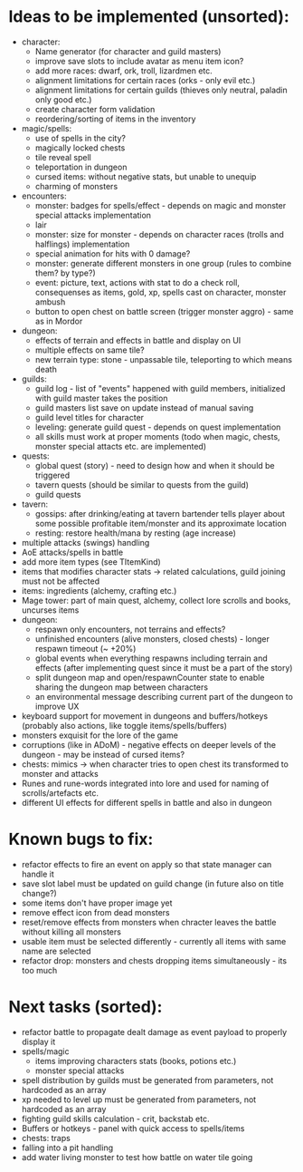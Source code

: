 # Ideas to be implemented (unsorted):

- character:
  - Name generator (for character and guild masters)
  - improve save slots to include avatar as menu item icon?
  - add more races: dwarf, ork, troll, lizardmen etc.
  - alignment limitations for certain races (orks - only evil etc.)
  - alignment limitations for certain guilds (thieves only neutral, paladin only good etc.)
  - create character form validation
  - reordering/sorting of items in the inventory
- magic/spells:
  - use of spells in the city?
  - magically locked chests
  - tile reveal spell
  - teleportation in dungeon
  - cursed items: without negative stats, but unable to unequip
  - charming of monsters
- encounters:
  - monster: badges for spells/effect - depends on magic and monster special attacks implementation
  - lair
  - monster: size for monster - depends on character races (trolls and halflings) implementation
  - special animation for hits with 0 damage?
  - monster: generate different monsters in one group (rules to combine them? by type?)
  - event: picture, text, actions with stat to do a check roll, consequenses as items, gold, xp, spells cast on character, monster ambush
  - button to open chest on battle screen (trigger monster aggro) - same as in Mordor
- dungeon:
  - effects of terrain and effects in battle and display on UI
  - multiple effects on same tile?
  - new terrain type: stone - unpassable tile, teleporting to which means death
- guilds:
  - guild log - list of "events" happened with guild members, initialized with guild master takes the position
  - guild masters list save on update instead of manual saving
  - guild level titles for character
  - leveling: generate guild quest - depends on quest implementation
  - all skills must work at proper moments (todo when magic, chests, monster special attacts etc. are implemented)
- quests:
  - global quest (story) - need to design how and when it should be triggered
  - tavern quests (should be similar to quests from the guild)
  - guild quests
- tavern:
  - gossips: after drinking/eating at tavern bartender tells player about some possible profitable item/monster and its approximate location
  - resting: restore health/mana by resting (age increase)
- multiple attacks (swings) handling
- AoE attacks/spells in battle
- add more item types (see TItemKind)
- items that modifies character stats -> related calculations, guild joining must not be affected
- items: ingredients (alchemy, crafting etc.)
- Mage tower: part of main quest, alchemy, collect lore scrolls and books, uncurses items
- dungeon:
  - respawn only encounters, not terrains and effects?
  - unfinished encounters (alive monsters, closed chests) - longer respawn timeout (~ +20%)
  - global events when everything respawns including terrain and effects (after implementing quest since it must be a part of the story)
  - split dungeon map and open/respawnCounter state to enable sharing the dungeon map between characters
  - an environmental message describing current part of the dungeon to improve UX
- keyboard support for movement in dungeons and buffers/hotkeys (probably also actions, like toggle items/spells/buffers)
- monsters exquisit for the lore of the game
- corruptions (like in ADoM) - negative effects on deeper levels of the dungeon - may be instead of cursed items?
- chests: mimics -> when character tries to open chest its transformed to monster and attacks
- Runes and rune-words integrated into lore and used for naming of scrolls/artefacts etc.
- different UI effects for different spells in battle and also in dungeon

# Known bugs to fix:

- refactor effects to fire an event on apply so that state manager can handle it
- save slot label must be updated on guild change (in future also on title change?)
- some items don't have proper image yet
- remove effect icon from dead monsters
- reset/remove effects from monsters when chracter leaves the battle without killing all monsters
- usable item must be selected differently - currently all items with same name are selected
- refactor drop: monsters and chests dropping items simultaneously - its too much

# Next tasks (sorted):

- refactor battle to propagate dealt damage as event payload to properly display it
- spells/magic
  - items improving characters stats (books, potions etc.)
  - monster special attacks
- spell distribution by guilds must be generated from parameters, not hardcoded as an array
- xp needed to level up must be generated from parameters, not hardcoded as an array
- fighting guild skills calculation - crit, backstab etc.
- Buffers or hotkeys - panel with quick access to spells/items
- chests: traps
- falling into a pit handling
- add water living monster to test how battle on water tile going
